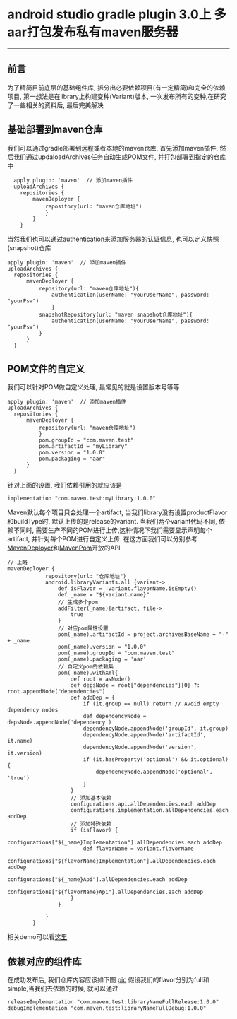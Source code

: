 # android studio gradle plugin 3.0上 多aar打包发布私有maven服务器
-----
## 前言
为了精简目前底层的基础组件库, 拆分出必要依赖项目(有一定精简)和完全的依赖项目,
第一想法是在library上构建变种(Variant)版本, 一次发布所有的变种,在研究了一些相关的资料后,
最后完美解决
## 基础部署到maven仓库
我们可以通过gradle部署到远程或者本地的maven仓库,
首先添加maven插件, 然后我们通过updaloadArchives任务自动生成POM文件, 并打包部署到指定的仓库中

```
  apply plugin: 'maven'  // 添加maven插件
  uploadArchives {
    repositories {
        mavenDeployer {
            repository(url: "maven仓库地址")
            }
        }
    }
```
当然我们也可以通过authentication来添加服务器的认证信息, 也可以定义快照(snapshot)仓库
```
apply plugin: 'maven'  // 添加maven插件
uploadArchives {
  repositories {
      mavenDeployer {
          repository(url: "maven仓库地址"){
              authentication(userName: "yourUserName", password: "yourPsw")
              }
          snapshotRepository(url: "maven snapshot仓库地址"){
              authentication(userName: "yourUserName", password: "yourPsw")
          }
      }
  }
```
## POM文件的自定义
我们可以针对POM做自定义处理, 最常见的就是设置版本号等等
```
apply plugin: 'maven'  // 添加maven插件
uploadArchives {
  repositories {
      mavenDeployer {
          repository(url: "maven仓库地址")
          }
          pom.groupId = "com.maven.test"
          pom.artifactId = "myLibrary"
          pom.version = "1.0.0"
          pom.packaging = "aar"
      }
  }
```
针对上面的设置, 我们依赖引用的就应该是
```
implementation "com.maven.test:myLibrary:1.0.0"
```
Maven默认每个项目只会处理一个artifact, 当我们library没有设置productFlavor和buildType时, 默认上传的是release的variant.
当我们两个variant代码不同, 依赖不同时, 需要生产不同的POM进行上传,这种情况下我们需要显示声明每个artifact, 并针对每个POM进行自定义上传.
在这方面我们可以分别参考[MavenDeployer][0]和[MavenPom][1]开放的API
```
// 上略
mavenDeployer {
            repository(url: "仓库地址")
            android.libraryVariants.all {variant->
                def isFlavor = !variant.flavorName.isEmpty()
                def _name = "${variant.name}"
                // 生成多个pom
                addFilter(_name){artifact, file->
                    true
                }
                // 对应pom属性设置
                pom(_name).artifactId = project.archivesBaseName + "-" + _name
                pom(_name).version = "1.0.0"
                pom(_name).groupId = "com.maven.test"
                pom(_name).packaging = 'aar'
                // 自定义pom的依赖集
                pom(_name).withXml{
                    def root = asNode()
                    def depsNode = root["dependencies"][0] ?: root.appendNode("dependencies")
                    def addDep = {
                        if (it.group == null) return // Avoid empty dependency nodes
                        def dependencyNode = depsNode.appendNode('dependency')
                        dependencyNode.appendNode('groupId', it.group)
                        dependencyNode.appendNode('artifactId', it.name)
                        dependencyNode.appendNode('version', it.version)
                        if (it.hasProperty('optional') && it.optional) {
                            dependencyNode.appendNode('optional', 'true')
                        }
                    }
                    // 添加基本依赖
                    configurations.api.allDependencies.each addDep
                    configurations.implementation.allDependencies.each addDep
                    // 添加特殊依赖
                    if (isFlavor) {
                        configurations["${_name}Implementation"].allDependencies.each addDep
                        def flavorName = variant.flavorName
                        configurations["${flavorName}Implementation"].allDependencies.each addDep
                        configurations["${_name}Api"].allDependencies.each addDep
                        configurations["${flavorName}Api"].allDependencies.each addDep
                    }
                }

            }
        }
```
相关demo可以看[这里][2]

## 依赖对应的组件库
在成功发布后, 我们仓库内容应该如下图
[pic][3]
假设我们的flavor分别为full和simple,当我们去依赖的时候, 就可以通过
```
releaseImplementation "com.maven.test:libraryNameFullRelease:1.0.0"
debugImplementation "com.maven.test:libraryNameFullDebug:1.0.0"
```
[0]:https://docs.gradle.org/current/javadoc/org/gradle/api/artifacts/maven/MavenDeployer.html
[1]:https://docs.gradle.org/current/javadoc/org/gradle/api/artifacts/maven/MavenPom.html
[2]:https://github.com/YuTianTina/ForMultiUploadMaven
[3]:https://github.com/YuTianTina/ForMultiUploadMaven/blob/master/demopic.png
